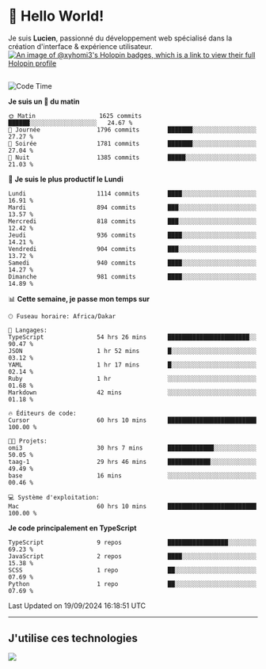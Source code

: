 # 👋 Hello World!

Je suis **Lucien**, passionné du développement web spécialisé dans la création d'interface & expérience utilisateur.
[![An image of @xyhomi3's Holopin badges, which is a link to view their full Holopin profile](https://holopin.me/xyhomi3)](https://holopin.io/@xyhomi3)

##

<!--START_SECTION:waka-->
![Code Time](http://img.shields.io/badge/Code%20Time-2%2C094%20hrs%2020%20mins-blue)

**Je suis un 🐤 du matin** 

```text
🌞 Matin                  1625 commits        ██████░░░░░░░░░░░░░░░░░░░   24.67 % 
🌆 Journée                1796 commits        ███████░░░░░░░░░░░░░░░░░░   27.27 % 
🌃 Soirée                 1781 commits        ███████░░░░░░░░░░░░░░░░░░   27.04 % 
🌙 Nuit                   1385 commits        █████░░░░░░░░░░░░░░░░░░░░   21.03 % 
```
📅 **Je suis le plus productif le Lundi** 

```text
Lundi                    1114 commits        ████░░░░░░░░░░░░░░░░░░░░░   16.91 % 
Mardi                    894 commits         ███░░░░░░░░░░░░░░░░░░░░░░   13.57 % 
Mercredi                 818 commits         ███░░░░░░░░░░░░░░░░░░░░░░   12.42 % 
Jeudi                    936 commits         ████░░░░░░░░░░░░░░░░░░░░░   14.21 % 
Vendredi                 904 commits         ███░░░░░░░░░░░░░░░░░░░░░░   13.72 % 
Samedi                   940 commits         ████░░░░░░░░░░░░░░░░░░░░░   14.27 % 
Dimanche                 981 commits         ████░░░░░░░░░░░░░░░░░░░░░   14.89 % 
```


📊 **Cette semaine, je passe mon temps sur** 

```text
🕑︎ Fuseau horaire: Africa/Dakar

💬 Langages: 
TypeScript               54 hrs 26 mins      ███████████████████████░░   90.47 % 
JSON                     1 hr 52 mins        █░░░░░░░░░░░░░░░░░░░░░░░░   03.12 % 
YAML                     1 hr 17 mins        █░░░░░░░░░░░░░░░░░░░░░░░░   02.14 % 
Ruby                     1 hr                ░░░░░░░░░░░░░░░░░░░░░░░░░   01.68 % 
Markdown                 42 mins             ░░░░░░░░░░░░░░░░░░░░░░░░░   01.18 % 

🔥 Éditeurs de code: 
Cursor                   60 hrs 10 mins      █████████████████████████   100.00 % 

🐱‍💻 Projets: 
omi3                     30 hrs 7 mins       █████████████░░░░░░░░░░░░   50.05 % 
taag-1                   29 hrs 46 mins      ████████████░░░░░░░░░░░░░   49.49 % 
base                     16 mins             ░░░░░░░░░░░░░░░░░░░░░░░░░   00.46 % 

💻 Système d'exploitation: 
Mac                      60 hrs 10 mins      █████████████████████████   100.00 % 
```

**Je code principalement en TypeScript** 

```text
TypeScript               9 repos             █████████████████░░░░░░░░   69.23 % 
JavaScript               2 repos             ████░░░░░░░░░░░░░░░░░░░░░   15.38 % 
SCSS                     1 repo              ██░░░░░░░░░░░░░░░░░░░░░░░   07.69 % 
Python                   1 repo              ██░░░░░░░░░░░░░░░░░░░░░░░   07.69 % 
```




 Last Updated on 19/09/2024 16:18:51 UTC
<!--END_SECTION:waka-->
---

## J'utilise ces technologies

<p align="left">
  <a href="https://skillicons.dev">
    <img src="https://skillicons.dev/icons?i=ts,js,md,scss,tailwind,react,docker,express,astro,vite,nextjs,vercel,figma,ableton" />
  </a>
</p>

